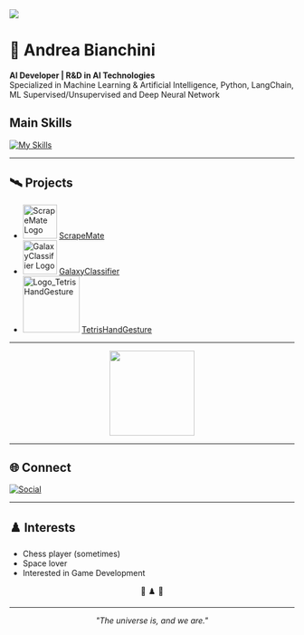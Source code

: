 <img src="https://camo.githubusercontent.com/e09012c164942eb846524af8cbea063e07297c1d0f9c5846dd3f2da99ef08f60/68747470733a2f2f63617073756c652d72656e6465722e76657263656c2e6170702f6170693f747970653d776176696e6726636f6c6f723d443942454431266865696768743d3132302673656374696f6e3d686561646572"/>

# 🌌 Andrea Bianchini

**AI Developer | R&D in AI Technologies**  
Specialized in Machine Learning & Artificial Intelligence, Python, LangChain, ML Supervised/Unsupervised and Deep Neural Network

## Main Skills
[![My Skills](https://skillicons.dev/icons?i=py,azure,aws,docker,git,latex,notion,supabase,sklearn,tensorflow,vscode,mysql,html,css)](https://skillicons.dev)

---

## 🛰️ Projects

- <img src="https://github.com/SpaceAndrea/ScrapeMate/assets/145685548/c7dfa669-083a-402a-a593-545a41b4aafa" alt="ScrapeMate Logo" height="60"/> [ScrapeMate](https://github.com/SpaceAndrea/ScrapeMate)
- <img src="https://github.com/SpaceAndrea/GalaxyClassifier/assets/145685548/31bf95a1-9be8-4937-9ce2-838b082c7aa6" alt="GalaxyClassifier Logo" height="60"/> [GalaxyClassifier](https://github.com/SpaceAndrea/GalaxyClassifier)
- <img src="https://github.com/user-attachments/assets/9c76bbc2-2c8a-4411-91fc-8233cbc0d6b0" alt="Logo_TetrisHandGesture" height="100"/> [TetrisHandGesture](https://github.com/SpaceAndrea/Tetris_Hand_Gesture)

---

<p align="center">
  <img src="https://github-readme-stats.vercel.app/api/top-langs/?username=SpaceAndrea&layout=compact&theme=dark" height="150"/>
</p>

---

## 🌐 Connect
[![Social](https://skillicons.dev/icons?i=linkedin)](https://it.linkedin.com/in/andrea-bianchini-?trk=people-guest_people_search-card)

---

## ♟️ Interests

- Chess player (sometimes)
- Space lover
- Interested in Game Development

<p align="center">
  🚀 ♟️ 🌌
</p>

---

<p align="center"><i>"The universe is, and we are."</i></p>


<!--
**SpaceAndrea/SpaceAndrea** is a ✨ _special_ ✨ repository because its `README.md` (this file) appears on your GitHub profile.

Here are some ideas to get you started:

- 🔭 I’m currently working on ...
- 🌱 I’m currently learning ...
- 👯 I’m looking to collaborate on ...
- 🤔 I’m looking for help with ...
- 💬 Ask me about ...
- 📫 How to reach me: ...
- 😄 Pronouns: ...
- ⚡ Fun fact: ...
-->
